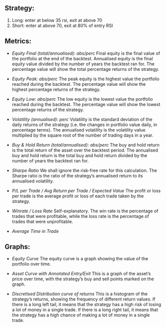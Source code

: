 ## Strategy:
1. Long: enter at below 35 rsi, exit at above 70
2. Short: enter at above 70, exit at 80% of entry RSI

## Metrics:
- *Equity Final (total/annualised): abs/perc*
Final equity is the final value of the portfolio at the end of the backtest. Annualised equity is the final equity value divided by the number of years the backtest ran for. The percentage value will show the total percentage returns of the strategy.

- *Equity Peak: abs/perc*
The peak equity is the highest value the portfolio reached during the backtest. The percentage value will show the highest percentage returns of the strategy.

- *Equity Low: abs/perc*
The low equity is the lowest value the portfolio reached during the backtest. The percentage value will show the lowest percentage returns of the strategy.

- *Volatility (annualised): perc*
Volatility is the standard deviation of the daily returns of the strategy (i.e. the changes in portfolio value daily, in percentage terms). The annualised volatility is the volatility value multiplied by the square root of the number of trading days in a year.

- *Buy & Hold Return (total/annualised): abs/perc*
The buy and hold return is the total return of the asset over the backtest period. The annualised buy and hold return is the total buy and hold return divided by the number of years the backtest ran for.

- *Sharpe Ratio*
We shall ignore the risk-free rate for this calculation. The Sharpe ratio is the ratio of the strategy’s annualised return to its annualised volatility.

- *P/L per Trade / Avg Return per Trade / Expected Value*
The profit or loss per trade is the average profit or loss of each trade taken by the strategy.

- *Winrate / Loss Rate*
Self-explanatory. The win rate is the percentage of trades that were profitable, while the loss rate is the percentage of trades that were unprofitable.

- *Average Time in Trade*

## Graphs:
- *Equity Curve*
The equity curve is a graph showing the value of the portfolio over time.

- *Asset Curve with Annotated Entry/Exit*
This is a graph of the asset’s price over time, with the strategy’s buy and sell points marked on the graph.

- *Discretised Distribution curve of returns*
This is a histogram of the strategy’s returns, showing the frequency of different return values. If there is a long left tail, it means that the strategy has a high risk of losing a lot of money in a single trade. If there is a long right tail, it means that the strategy has a high chance of making a lot of money in a single trade.